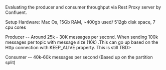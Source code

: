 Evaluating the producer and consumer throughput via Rest Proxy server by Confluent. 

Setup
Hardware: Mac Os, 15Gb RAM, ~400gb used/ 512gb disk space, 7 cpu cores 

Producer -- Around 25k - 30K messages per second. When sending 100k messages per topic with message size (10k) .This can go up based on the Http connection with KEEP_ALIVE property. This is still TBD>

Consumer -- 40k-60k messages per second (Based up on the partition split)
